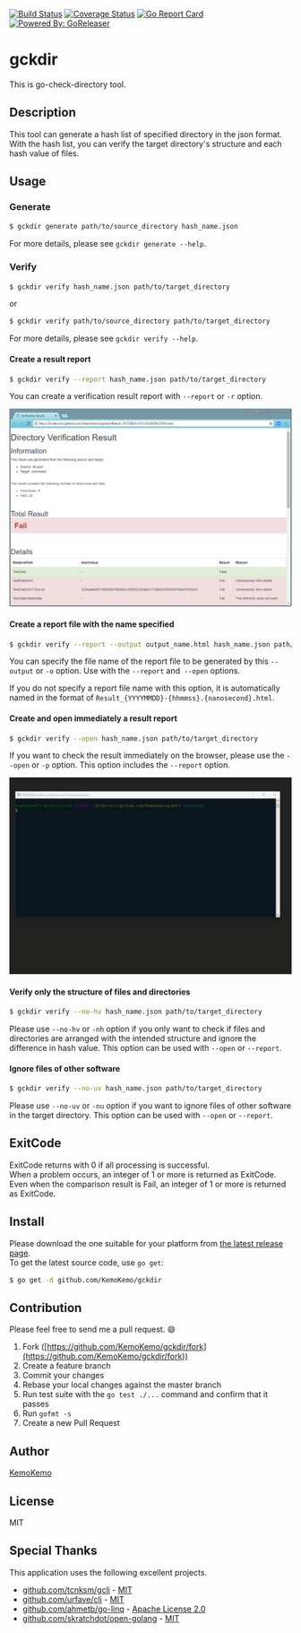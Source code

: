 [![Build Status](https://travis-ci.org/KemoKemo/gckdir.svg?branch=master)](https://travis-ci.org/KemoKemo/gckdir) [![Coverage Status](https://coveralls.io/repos/github/KemoKemo/gckdir/badge.svg?branch=master)](https://coveralls.io/github/KemoKemo/gckdir?branch=master) [![Go Report Card](https://goreportcard.com/badge/github.com/KemoKemo/gckdir)](https://goreportcard.com/report/github.com/KemoKemo/gckdir) [![Powered By: GoReleaser](https://img.shields.io/badge/powered%20by-goreleaser-green.svg?style=flat-square)](https://github.com/goreleaser)

# gckdir

This is go-check-directory tool.

## Description

This tool can generate a hash list of specified directory in the json format.  
With the hash list, you can verify the target directory's structure and each hash value
of files.

## Usage

### Generate

```bash
$ gckdir generate path/to/source_directory hash_name.json
```

For more details, please see `gckdir generate --help`.

### Verify

```bash
$ gckdir verify hash_name.json path/to/target_directory
```
or
```bash
$ gckdir verify path/to/source_directory path/to/target_directory
```

For more details, please see `gckdir verify --help`.

#### Create a result report

```bash
$ gckdir verify --report hash_name.json path/to/target_directory
```

You can create a verification result report with `--report` or `-r` option.

![verification_report](./images/verification_report.png)

#### Create a report file with the name specified

```bash
$ gckdir verify --report --output output_name.html hash_name.json path/to/target_directory
```

You can specify the file name of the report file to be generated by this `--output` or
`-o` option. Use with the `--report` and` --open` options.

If you do not specify a report file name with this option, it is automatically named in the format of `Result_{YYYYMMDD}-{hhmmss}.{nanosecond}.html`.

#### Create and open immediately a result report

```bash
$ gckdir verify --open hash_name.json path/to/target_directory
```

If you want to check the result immediately on the browser, please use the `--open` or `-p` option. This option includes the `--report` option.

![open_animation](./images/open_animation.gif)

#### Verify only the structure of files and directories

```bash
$ gckdir verify --no-hv hash_name.json path/to/target_directory
```

Please use `--no-hv` or `-nh` option if you only want to check if files and directories are arranged with the intended structure and ignore the difference in hash value. This option can be used with `--open` or `--report`.

#### Ignore files of other software

```bash
$ gckdir verify --no-uv hash_name.json path/to/target_directory
```

Please use `--no-uv` or `-nu` option if you want to ignore files of other software in the target directory. This option can be used with `--open` or `--report`.

## ExitCode

ExitCode returns with 0 if all processing is successful.  
When a problem occurs, an integer of 1 or more is returned as ExitCode.  
Even when the comparison result is Fail, an integer of 1 or more is returned as ExitCode.

## Install

Please download the one suitable for your platform from [the latest release page](https://github.com/KemoKemo/gckdir/releases/latest).  
To get the latest source code, use `go get`:

```bash
$ go get -d github.com/KemoKemo/gckdir
```

## Contribution

Please feel free to send me a pull request. :smile:

1. Fork ([https://github.com/KemoKemo/gckdir/fork](https://github.com/KemoKemo/gckdir/fork))
1. Create a feature branch
1. Commit your changes
1. Rebase your local changes against the master branch
1. Run test suite with the `go test ./...` command and confirm that it passes
1. Run `gofmt -s`
1. Create a new Pull Request

## Author

[KemoKemo](https://github.com/KemoKemo)

## License

MIT

## Special Thanks

This application uses the following excellent projects.

* [github.com/tcnksm/gcli](https://github.com/tcnksm/gcli) - [MIT](https://github.com/tcnksm/gcli/blob/master/LICENSE)
* [github.com/urfave/cli](https://github.com/urfave/cli) - [MIT](https://github.com/urfave/cli/blob/master/LICENSE)
* [github.com/ahmetb/go-linq](https://github.com/ahmetb/go-linq) - [Apache License 2.0](https://github.com/ahmetb/go-linq/blob/master/LICENSE)
* [github.com/skratchdot/open-golang](https://github.com/skratchdot/open-golang) - [MIT](https://github.com/skratchdot/open-golang/blob/master/LICENSE-MIT)
